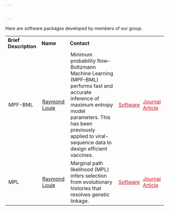 ```yaml
---


---
```


Here are software packages developed by members of our group.

<table class = "table-repsonsive table-bordered">
  <tr>
  <td style = "font-weight:bold" class = "text-center">Brief Description</td>
  <td style = "font-weight:bold" class = "text-center">Name</td>
  <td style = "font-weight:bold" class = "text-center">Contact</td>
  <td colspan = "2"></td>
  </tr>
  <tr>
  <td style = "padding-left:10px;">MPF-BML</td>
  <td style = "padding-left:10px;"><a href="mailto:r.louie@unsw.edu.au">Raymond Louie</a></td>
  <td style = "padding-left:10px;padding-right:10px;">Minimum probability flow–Boltzmann Machine Learning (MPF–BML) performs fast and accurate inference of maximum entropy model parameters. This has been previously applied to viral-sequence data to design efficient vaccines.</td>
  <td style = "padding-left:5px;padding-right:5px;"><a href = "https://github.com/raymondlouie/MPF-BML" style = "color:#ce1126">Software</a></td> <td style="padding-left:5px;"><a href = "https://academic.oup.com/bioinformatics/article/36/7/2278/5680343?login=false" style = "color:#ce1126;">Journal Article</a></td>
  </tr>
  <tr>
  <td style = "padding-left:10px;">MPL</td>
  <td style = "padding-left:10px;"><a href="mailto:r.louie@unsw.edu.au">Raymond Louie</a></td>
  <td style = "padding-left:10px;padding-right:10px;">Marginal path likelihood (MPL) infers selection from evolutionary histories that resolves genetic linkage.</td>
  <td style = "padding-left:5px;padding-right:5px;"><a href = "https://github.com/raymondlouie/WF-MPL" style = "color:#ce1126">Software</a></td> <td style="padding-left:5px;"><a href = "https://www.nature.com/articles/s41587-020-0737-3" style = "color:#ce1126;">Journal Article</a></td>
  </tr>
</table>